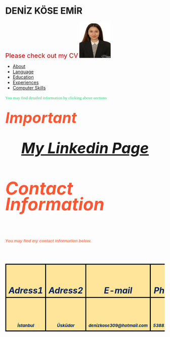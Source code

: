 <html>
<head>
<title>Deniz Köse Emir CV</title>
<script>
        let d = new Date();
        alert("Today's date is " + d);
    </script>
</head>
<body>
<h1>DENİZ KÖSE EMİR</h1>
<span
style='font-size:15.0pt;line-height:107%;color:#C00000'>Please check out my CV<o:p></o:p></span>
<img width=99 height=113  src="DKfoto.jpg" >
<nav>
  <ul>
    <li><a href="About.html">About</a></li>
    <li><a href="LANGUAGES.html">Language</a></li>
    <li><a href="EDUCATION.html">Education</a></li>
    <li><a href="EXPERIENCE.html">Experiences</a></li>
    <li><a href="COMPUTER SKILLS.html">Computer Skills</a></li>
  </ul>
</nav>
<font face="Tahoma" size="2px" color="#2ECC71">You may find detailed information by clicking above sections</font>
<h2><I><span
style='font-size:35.0pt;line-height:107%;color:#FF5733'>Important
<p align="center" class=MsoNormal><span lang=TR style='color:#002060;mso-ansi-language:TR'><a
href="https://tr.linkedin.com/in/deniz-k%C3%B6se-emir-89777193">My Linkedin Page</a><o:p></o:p></span></p>
<h3>Contact Information</h3>
<table class=MsoTableGrid border=1 cellspacing=0 cellpadding=0
 style='background:#FFE599;mso-background-themecolor:accent4;mso-background-themetint:
 102;border-collapse:collapse;border:none;mso-border-alt:solid windowtext 2.25pt;
 mso-yfti-tbllook:1184;mso-padding-alt:0cm 5.4pt 0cm 5.4pt;mso-border-insideh:
 2.25pt solid windowtext;mso-border-insidev:2.25pt solid windowtext'>
 <tr style='mso-yfti-irow:0;mso-yfti-firstrow:yes'>
  <td width=75 valign=top style='width:60pt;border:solid windowtext 2.25pt;
  padding:0cm 5.4pt 0cm 5.4pt'>
  <p class=MsoNormal align=center style='margin-bottom:0cm;margin-bottom:.0001pt;
  text-align:center;line-height:normal'><span style='font-size:20.0pt;
  color:#002060'>Adress1<o:p></o:p></span></p>
  </td>
  <td width=75 valign=top style='width:60pt;border:solid windowtext 2.25pt;
  border-left:none;mso-border-left-alt:solid windowtext 2.25pt;padding:0cm 5.4pt 0cm 5.4pt'>
  <p class=MsoNormal align=center style='margin-bottom:0cm;margin-bottom:.0001pt;
  text-align:center;line-height:normal'><span style='font-size:20.0pt;
  color:#002060'>Adress2<o:p></o:p></span></p>
  </td>
  <td width=75 valign=top style='width:60pt;border:solid windowtext 2.25pt;
  border-left:none;mso-border-left-alt:solid windowtext 2.25pt;padding:0cm 5.4pt 0cm 5.4pt'>
  <p class=MsoNormal align=center style='margin-bottom:0cm;margin-bottom:.0001pt;
  text-align:center;line-height:normal'><span style='font-size:20.0pt;
  color:#002060'>E-mail<o:p></o:p></span></p>
  </td>
  <td width=75 valign=top style='width:60pt;border:solid windowtext 2.25pt;
  border-left:none;mso-border-left-alt:solid windowtext 2.25pt;padding:0cm 5.4pt 0cm 5.4pt'>
  <p class=MsoNormal align=center style='margin-bottom:0cm;margin-bottom:.0001pt;
  text-align:center;line-height:normal'><span style='font-size:20.0pt;
  color:#002060'>Phone<o:p></o:p></span></p>
  </td>
 </tr>
 <tr style='mso-yfti-irow:0;mso-yfti-firstrow:yes'>
  <td width=75 valign=top style='width:60pt;border:solid windowtext 2.25pt;
  padding:0cm 5.4pt 0cm 5.4pt'>
  <p class=MsoNormal align=center style='margin-bottom:0cm;margin-bottom:.0001pt;
  text-align:center;line-height:normal'><span style='font-size:10.0pt;
  color:#002060'>İstanbul<o:p></o:p></span></p>
  </td>
  <td width=75 valign=top style='width:60pt;border:solid windowtext 2.25pt;
  border-left:none;mso-border-left-alt:solid windowtext 2.25pt;padding:0cm 5.4pt 0cm 5.4pt'>
  <p class=MsoNormal align=center style='margin-bottom:0cm;margin-bottom:.0001pt;
  text-align:center;line-height:normal'><span style='font-size:10.0pt;
  color:#002060'>Üsküdar<o:p></o:p></span></p>
  </td>
  <td width=75 valign=top style='width:60pt;border:solid windowtext 2.25pt;
  border-left:none;mso-border-left-alt:solid windowtext 2.25pt;padding:0cm 5.4pt 0cm 5.4pt'>
  <p class=MsoNormal align=center style='margin-bottom:0cm;margin-bottom:.0001pt;
  text-align:center;line-height:normal'><span style='font-size:10.0pt;
  color:#002060'>denizkose309@hotmail.com<o:p></o:p></span></p>
  </td>
  <td width=75 valign=top style='width:60pt;border:solid windowtext 2.25pt;
  border-left:none;mso-border-left-alt:solid windowtext 2.25pt;padding:0cm 5.4pt 0cm 5.4pt'>
  <p class=MsoNormal align=center style='margin-bottom:0cm;margin-bottom:.0001pt;
  text-align:center;line-height:normal'><span style='font-size:10.0pt;
  color:#002060'>5388714048<o:p></o:p></span></p>
  </td>
 </tr>
<font face="Arial" size="2px" color="#FF7A59">You may find my contact information below.</font>

